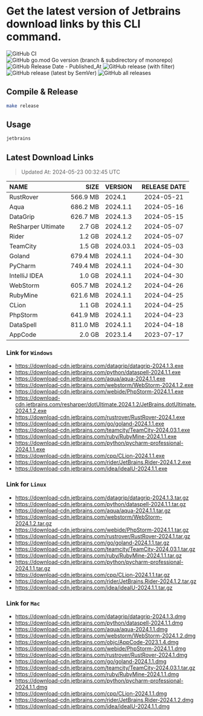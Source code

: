# Get the latest version of Jetbrains download links by this CLI command.

![GitHub CI](https://github.com/designinlife/jetbrains/actions/workflows/ci.yml/badge.svg)
![GitHub go.mod Go version (branch & subdirectory of monorepo)](https://img.shields.io/github/go-mod/go-version/designinlife/jetbrains/master)
![GitHub Release Date - Published_At](https://img.shields.io/github/release-date/designinlife/jetbrains)
![GitHub release (with filter)](https://img.shields.io/github/v/release/designinlife/jetbrains)
![GitHub release (latest by SemVer)](https://img.shields.io/github/downloads/designinlife/jetbrains/v1.1.10/total)
![GitHub all releases](https://img.shields.io/github/downloads/designinlife/jetbrains/total)

## Compile & Release

```bash
make release
```

## Usage

```bash
jetbrains
```

## Latest Download Links

> Updated At: 2024-05-23 00:32:45 UTC

| NAME | SIZE | VERSION | RELEASE DATE |
| :-- | --: | :-- | :--: |
| RustRover | 566.9 MB | 2024.1 | 2024-05-21 |
| Aqua | 686.2 MB | 2024.1.1 | 2024-05-16 |
| DataGrip | 626.7 MB | 2024.1.3 | 2024-05-15 |
| ReSharper Ultimate | 2.7 GB | 2024.1.2 | 2024-05-07 |
| Rider | 1.2 GB | 2024.1.2 | 2024-05-07 |
| TeamCity | 1.5 GB | 2024.03.1 | 2024-05-03 |
| Goland | 679.4 MB | 2024.1.1 | 2024-04-30 |
| PyCharm | 749.4 MB | 2024.1.1 | 2024-04-30 |
| IntelliJ IDEA | 1.0 GB | 2024.1.1 | 2024-04-30 |
| WebStorm | 605.7 MB | 2024.1.2 | 2024-04-26 |
| RubyMine | 621.6 MB | 2024.1.1 | 2024-04-25 |
| CLion | 1.1 GB | 2024.1.1 | 2024-04-25 |
| PhpStorm | 641.9 MB | 2024.1.1 | 2024-04-23 |
| DataSpell | 811.0 MB | 2024.1.1 | 2024-04-18 |
| AppCode | 2.0 GB | 2023.1.4 | 2023-07-17 |

### Link for `Windows`

* <https://download-cdn.jetbrains.com/datagrip/datagrip-2024.1.3.exe>
* <https://download-cdn.jetbrains.com/python/dataspell-2024.1.1.exe>
* <https://download-cdn.jetbrains.com/aqua/aqua-2024.1.1.exe>
* <https://download-cdn.jetbrains.com/webstorm/WebStorm-2024.1.2.exe>
* <https://download-cdn.jetbrains.com/webide/PhpStorm-2024.1.1.exe>
* <https://download-cdn.jetbrains.com/resharper/dotUltimate.2024.1.2/JetBrains.dotUltimate.2024.1.2.exe>
* <https://download-cdn.jetbrains.com/rustrover/RustRover-2024.1.exe>
* <https://download-cdn.jetbrains.com/go/goland-2024.1.1.exe>
* <https://download-cdn.jetbrains.com/teamcity/TeamCity-2024.03.1.exe>
* <https://download-cdn.jetbrains.com/ruby/RubyMine-2024.1.1.exe>
* <https://download-cdn.jetbrains.com/python/pycharm-professional-2024.1.1.exe>
* <https://download-cdn.jetbrains.com/cpp/CLion-2024.1.1.exe>
* <https://download-cdn.jetbrains.com/rider/JetBrains.Rider-2024.1.2.exe>
* <https://download-cdn.jetbrains.com/idea/ideaIU-2024.1.1.exe>

### Link for `Linux`

* <https://download-cdn.jetbrains.com/datagrip/datagrip-2024.1.3.tar.gz>
* <https://download-cdn.jetbrains.com/python/dataspell-2024.1.1.tar.gz>
* <https://download-cdn.jetbrains.com/aqua/aqua-2024.1.1.tar.gz>
* <https://download-cdn.jetbrains.com/webstorm/WebStorm-2024.1.2.tar.gz>
* <https://download-cdn.jetbrains.com/webide/PhpStorm-2024.1.1.tar.gz>
* <https://download-cdn.jetbrains.com/rustrover/RustRover-2024.1.tar.gz>
* <https://download-cdn.jetbrains.com/go/goland-2024.1.1.tar.gz>
* <https://download-cdn.jetbrains.com/teamcity/TeamCity-2024.03.1.tar.gz>
* <https://download-cdn.jetbrains.com/ruby/RubyMine-2024.1.1.tar.gz>
* <https://download-cdn.jetbrains.com/python/pycharm-professional-2024.1.1.tar.gz>
* <https://download-cdn.jetbrains.com/cpp/CLion-2024.1.1.tar.gz>
* <https://download-cdn.jetbrains.com/rider/JetBrains.Rider-2024.1.2.tar.gz>
* <https://download-cdn.jetbrains.com/idea/ideaIU-2024.1.1.tar.gz>

### Link for `Mac`

* <https://download-cdn.jetbrains.com/datagrip/datagrip-2024.1.3.dmg>
* <https://download-cdn.jetbrains.com/python/dataspell-2024.1.1.dmg>
* <https://download-cdn.jetbrains.com/aqua/aqua-2024.1.1.dmg>
* <https://download-cdn.jetbrains.com/webstorm/WebStorm-2024.1.2.dmg>
* <https://download-cdn.jetbrains.com/objc/AppCode-2023.1.4.dmg>
* <https://download-cdn.jetbrains.com/webide/PhpStorm-2024.1.1.dmg>
* <https://download-cdn.jetbrains.com/rustrover/RustRover-2024.1.dmg>
* <https://download-cdn.jetbrains.com/go/goland-2024.1.1.dmg>
* <https://download-cdn.jetbrains.com/teamcity/TeamCity-2024.03.1.tar.gz>
* <https://download-cdn.jetbrains.com/ruby/RubyMine-2024.1.1.dmg>
* <https://download-cdn.jetbrains.com/python/pycharm-professional-2024.1.1.dmg>
* <https://download-cdn.jetbrains.com/cpp/CLion-2024.1.1.dmg>
* <https://download-cdn.jetbrains.com/rider/JetBrains.Rider-2024.1.2.dmg>
* <https://download-cdn.jetbrains.com/idea/ideaIU-2024.1.1.dmg>
